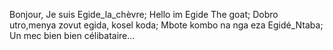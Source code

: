 Bonjour, Je suis Egide_la_chèvre;
  Hello im Egide The goat;
  Dobro utro,menya zovut egida, kosel koda; 
  Mbote kombo na nga eza Egidé_Ntaba;
  Un mec bien bien célibataire... 
<!---
Thegoate18/Thegoate18 is a ✨ special ✨ repository because its `README.md` (this file) appears on your GitHub profile.
You can click the Preview link to take a look at your changes.
--->
